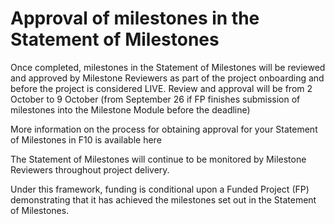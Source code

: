 # **Approval of milestones in the Statement of Milestones**
Once completed, milestones in the Statement of Milestones will be reviewed and approved by Milestone Reviewers as part of the project onboarding and before the project is considered LIVE. Review and approval will be from 2 October to 9 October (from September 26 if FP finishes submission of milestones into the Milestone Module before the deadline)

More information on the process for obtaining approval for your Statement of Milestones in F10 is available here

The Statement of Milestones will continue to be monitored by Milestone Reviewers throughout project delivery. 

Under this framework, funding is conditional upon a Funded Project (FP) demonstrating that it has achieved the milestones set out in the Statement of Milestones.
